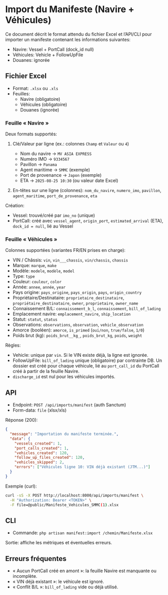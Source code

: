 # Import du Manifeste (Navire + Véhicules)

Ce document décrit le format attendu du fichier Excel et l’API/CLI pour importer un manifeste contenant les informations suivantes:

- Navire: Vessel + PortCall (dock_id null)
- Véhicules: Vehicle + FollowUpFile
- Douanes: ignorée

## Fichier Excel

- Format: `.xlsx` ou `.xls`
- Feuilles:
  - Navire (obligatoire)
  - Véhicules (obligatoire)
  - Douanes (ignorée)

### Feuille « Navire »

Deux formats supportés:

1) Clé/Valeur par ligne (ex.: colonnes `Champ` et `Valeur` ou `4`)
   - Nom du navire → `MV ASIA EXPRESS`
   - Numéro IMO → `9334567`
   - Pavillon → `Panama`
   - Agent maritime → `SMMC` (exemple)
   - Port de provenance → `Japon` (exemple)
   - ETA → `2025-08-25 10:30` (ou valeur date Excel)

2) En-têtes sur une ligne (colonnes): `nom_du_navire`, `numero_imo`, `pavillon`, `agent_maritime`, `port_de_provenance`, `eta`

Création:

- Vessel: trouvé/créé par `imo_no` (unique)
- PortCall: créé avec `vessel_agent`, `origin_port`, `estimated_arrival` (ETA), `dock_id = null`, lié au Vessel

### Feuille « Véhicules »

Colonnes supportées (variantes FR/EN prises en charge):

- VIN / Châssis: `vin`, `vin___chassis`, `vin/chassis`, `chassis`
- Marque: `marque`, `make`
- Modèle: `modele`, `modèle`, `model`
- Type: `type`
- Couleur: `couleur`, `color`
- Année: `annee`, `année`, `year`
- Pays origine: `pays_origine`, `pays_origin`, `pays`, `origin_country`
- Propriétaire/Destinataire: `proprietaire_destinataire`, `propriétaire_destinataire`, `owner`, `proprietaire`, `owner_name`
- Connaissement B/L: `connaissement_b_l`, `connaissement`, `bill_of_lading`
- Emplacement navire: `emplacement_navire`, `ship_location`
- Statut: `statut`, `status`
- Observations: `observations`, `observation`, `vehicle_observation`
- Amorce (booléen): `amorce`, `is_primed` (`oui/non`, `true/false`, `1/0`)
- Poids brut (kg): `poids_brut__kg_`, `poids_brut_kg`, `poids`, `weight`

Règles:

- Vehicle: unique par `vin`. Si le VIN existe déjà, la ligne est ignorée.
- FollowUpFile: `bill_of_lading` unique (obligatoire) par contrainte DB. Un dossier est créé pour chaque véhicule, lié au `port_call_id` du PortCall créé à partir de la feuille Navire.
- `discharge_id` est nul pour les véhicules importés.

## API

- Endpoint: `POST /api/imports/manifest` (auth Sanctum)
- Form-data: `file` (xlsx/xls)

Réponse (200):

```json
{
  "message": "Importation du manifeste terminée.",
  "data": {
    "vessels_created": 1,
    "port_calls_created": 1,
    "vehicles_created": 120,
    "follow_up_files_created": 120,
    "vehicles_skipped": 2,
    "errors": ["Véhicules ligne 10: VIN déjà existant (JTM...)"]
  }
}
```

Exemple (curl):

```bash
curl -sS -X POST http://localhost:8000/api/imports/manifest \
  -H "Authorization: Bearer <TOKEN>" \
  -F file=@public/Manifeste_Vehicules_SMMC(1).xlsx
```

## CLI

- Commande: `php artisan manifest:import /chemin/Manifeste.xlsx`

Sortie: affiche les métriques et éventuelles erreurs.

## Erreurs fréquentes

- « Aucun PortCall créé en amont »: la feuille Navire est manquante ou incomplète.
- « VIN déjà existant »: le véhicule est ignoré.
- « Conflit B/L »: `bill_of_lading` vide ou déjà utilisé.

